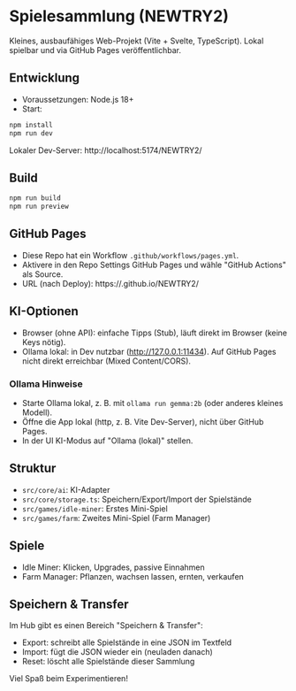 # Spielesammlung (NEWTRY2)

Kleines, ausbaufähiges Web-Projekt (Vite + Svelte, TypeScript). Lokal spielbar und via GitHub Pages veröffentlichbar.

## Entwicklung
- Voraussetzungen: Node.js 18+
- Start:

```powershell
npm install
npm run dev
```

Lokaler Dev-Server: http://localhost:5174/NEWTRY2/

## Build
```powershell
npm run build
npm run preview
```

## GitHub Pages
- Diese Repo hat ein Workflow `.github/workflows/pages.yml`.
- Aktivere in den Repo Settings GitHub Pages und wähle "GitHub Actions" als Source.
 - URL (nach Deploy): https://<dein-github-user>.github.io/NEWTRY2/

## KI-Optionen
- Browser (ohne API): einfache Tipps (Stub), läuft direkt im Browser (keine Keys nötig).
- Ollama lokal: in Dev nutzbar (http://127.0.0.1:11434). Auf GitHub Pages nicht direkt erreichbar (Mixed Content/CORS).

### Ollama Hinweise
- Starte Ollama lokal, z. B. mit `ollama run gemma:2b` (oder anderes kleines Modell).
- Öffne die App lokal (http, z. B. Vite Dev-Server), nicht über GitHub Pages.
- In der UI KI-Modus auf "Ollama (lokal)" stellen.

## Struktur
- `src/core/ai`: KI-Adapter
- `src/core/storage.ts`: Speichern/Export/Import der Spielstände
- `src/games/idle-miner`: Erstes Mini-Spiel
- `src/games/farm`: Zweites Mini-Spiel (Farm Manager)

## Spiele
- Idle Miner: Klicken, Upgrades, passive Einnahmen
- Farm Manager: Pflanzen, wachsen lassen, ernten, verkaufen

## Speichern & Transfer
Im Hub gibt es einen Bereich "Speichern & Transfer":
- Export: schreibt alle Spielstände in eine JSON im Textfeld
- Import: fügt die JSON wieder ein (neuladen danach)
- Reset: löscht alle Spielstände dieser Sammlung

Viel Spaß beim Experimentieren!

